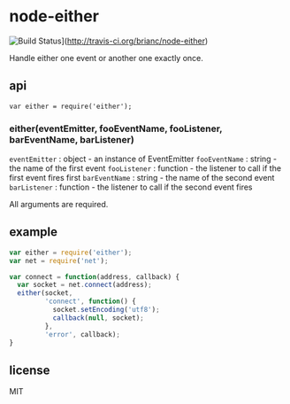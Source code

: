 # node-either

![Build Status](https://secure.travis-ci.org/brianc/node-either.png)](http://travis-ci.org/brianc/node-either)


Handle either one event or another one exactly once.

## api

`var either = require('either');`

### either(eventEmitter, fooEventName, fooListener, barEventName, barListener)


`eventEmitter` : object - an instance of EventEmitter
`fooEventName` : string - the name of the first event
`fooListener` : function - the listener to call if the first event fires first
`barEventName` : string - the name of the second event
`barListener` : function - the listener to call if the second event fires

All arguments are required.

## example

```js
var either = require('either');
var net = require('net');

var connect = function(address, callback) {
  var socket = net.connect(address);
  either(socket,
         'connect', function() {
           socket.setEncoding('utf8');
           callback(null, socket);
         },
         'error', callback);
}
```

## license
MIT
